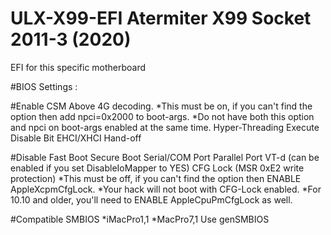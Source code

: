 # ULX-X99-EFI Atermiter X99 Socket 2011-3 (2020)

EFI for this specific motherboard

#BIOS Settings : 

#Enable
	CSM 
	Above 4G decoding.
	*This must be on, if you can't find the option then add npci=0x2000 to boot-args.
	*Do not have both this option and npci on boot-args enabled at the same time.
	Hyper-Threading
	Execute Disable Bit
	EHCI/XHCI Hand-off

#Disable
	Fast Boot
	Secure Boot
	Serial/COM Port
	Parallel Port
	VT-d (can be enabled if you set DisableIoMapper to YES)
	CFG Lock (MSR 0xE2 write protection)
		*This must be off, if you can't find the option then ENABLE AppleXcpmCfgLock.
		*Your hack will not boot with CFG-Lock enabled.
		*For 10.10 and older, you'll need to ENABLE AppleCpuPmCfgLock as well.

#Compatible SMBIOS
	*iMacPro1,1
	*MacPro7,1
Use genSMBIOS